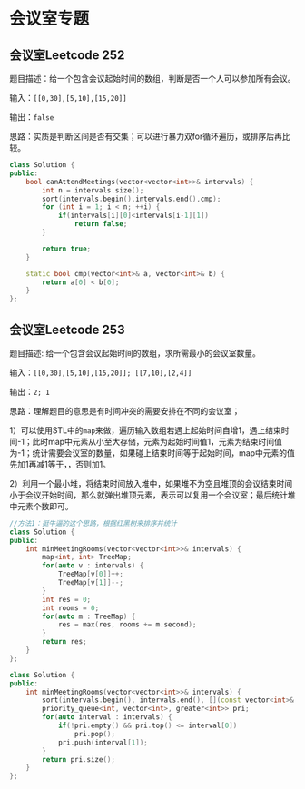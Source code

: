 # 会议室专题

## 会议室Leetcode 252

题目描述：给一个包含会议起始时间的数组，判断是否一个人可以参加所有会议。

输入：`[[0,30],[5,10],[15,20]]`

输出：`false`

思路：实质是判断区间是否有交集；可以进行暴力双for循环遍历，或排序后再比较。

```cpp
class Solution {
public:
    bool canAttendMeetings(vector<vector<int>>& intervals) {
        int n = intervals.size();
        sort(intervals.begin(),intervals.end(),cmp);
        for (int i = 1; i < n; ++i) {
            if(intervals[i][0]<intervals[i-1][1])
                return false;
        }

        return true;
    }

    static bool cmp(vector<int>& a, vector<int>& b) {
        return a[0] < b[0];
    }
};
```

## 会议室Leetcode 253

题目描述: 给一个包含会议起始时间的数组，求所需最小的会议室数量。

输入：`[[0,30],[5,10],[15,20]]; [[7,10],[2,4]]`

输出：`2; 1`

思路：理解题目的意思是有时间冲突的需要安排在不同的会议室；

1）可以使用STL中的`map`来做，遍历输入数组若遇上起始时间自增1，遇上结束时间-1；此时map中元素从小至大存储，元素为起始时间值1，元素为结束时间值为-1；统计需要会议室的数量，如果碰上结束时间等于起始时间，map中元素的值先加1再减1等于，，否则加1。

2）利用一个最小堆，将结束时间放入堆中，如果堆不为空且堆顶的会议结束时间小于会议开始时间，那么就弹出堆顶元素，表示可以复用一个会议室；最后统计堆中元素个数即可。

```cpp
//方法1：挺牛逼的这个思路，根据红黑树来排序并统计
class Solution {
public:
    int minMeetingRooms(vector<vector<int>>& intervals) {
        map<int, int> TreeMap;
        for(auto v : intervals) {
            TreeMap[v[0]]++;
            TreeMap[v[1]]--;
        }
        int res = 0;
        int rooms = 0;
        for(auto m : TreeMap) {
            res = max(res, rooms += m.second);
        }
        return res;
    }
};

class Solution {
public:
    int minMeetingRooms(vector<vector<int>>& intervals) {
        sort(intervals.begin(), intervals.end(), [](const vector<int>& a, const vector<int>& b){ return a[0] < b[0]; });
        priority_queue<int, vector<int>, greater<int>> pri;
        for(auto interval : intervals) {
            if(!pri.empty() && pri.top() <= interval[0])
                pri.pop();
            pri.push(interval[1]);
        }
        return pri.size();
    }
};
```
